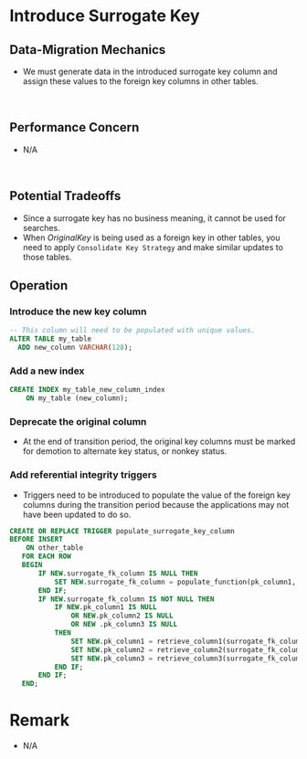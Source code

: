 # Introduce Surrogate Key

## Data-Migration Mechanics
- We must generate data in the introduced surrogate key column and assign these values to the foreign key columns in other tables.

&nbsp;

## Performance Concern
- N/A

&nbsp;

## Potential Tradeoffs
- Since a surrogate key has no business meaning, it cannot be used for searches.
- When *OriginalKey* is being used as a foreign key in other tables, you need to apply `Consolidate Key Strategy` and make similar updates to those tables.

## Operation
### Introduce the new key column
```sql
-- This column will need to be populated with unique values.
ALTER TABLE my_table
  ADD new_column VARCHAR(128);
```
### Add a new index
```sql
CREATE INDEX my_table_new_column_index
    ON my_table (new_column);
```
### Deprecate the original column
- At the end of transition period, the original key columns must be marked for demotion to alternate key status, or nonkey status.
### Add referential integrity triggers
- Triggers need to be introduced to populate the value of the foreign key columns during the transition period because the applications may not have been updated to do so.
```sql
CREATE OR REPLACE TRIGGER populate_surrogate_key_column
BEFORE INSERT
    ON other_table
   FOR EACH ROW
   BEGIN
       IF NEW.surrogate_fk_column IS NULL THEN
           SET NEW.surrogate_fk_column = populate_function(pk_column1, pk_column2, pk_column3);
       END IF;
       IF NEW.surrogate_fk_column IS NOT NULL THEN
           IF NEW.pk_column1 IS NULL
               OR NEW.pk_column2 IS NULL
               OR NEW .pk_column3 IS NULL
           THEN
               SET NEW.pk_column1 = retrieve_column1(surrogate_fk_column);
               SET NEW.pk_column2 = retrieve_column2(surrogate_fk_column);
               SET NEW.pk_column3 = retrieve_column3(surrogate_fk_column);
           END IF;
       END IF;
   END;
```

# Remark
- N/A
